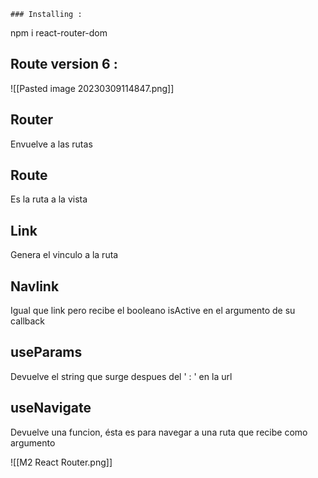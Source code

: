 	### Installing : 
npm i react-router-dom

## Route version 6 :
![[Pasted image 20230309114847.png]]

## Router
Envuelve a las rutas
## Route
Es la ruta a la vista
## Link
Genera el vinculo a la ruta
## Navlink
Igual que link pero recibe el booleano isActive en el argumento de su callback
## useParams
Devuelve el string que surge despues del ' : ' en la url
## useNavigate
Devuelve una funcion, ésta es para navegar a una ruta que recibe como argumento

![[M2 React Router.png]]